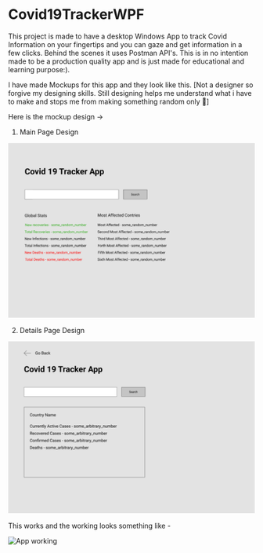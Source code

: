 # Covid19TrackerWPF

This project is made to have a desktop Windows App to track Covid Information 
on your fingertips and you can gaze and get information in a few clicks. 
Behind the scenes it uses Postman API's. This is in no intention made to be a 
production quality app and is just made for educational and learning purpose:).

I have made Mockups for this app and they look like this. [Not a designer so 
forgive my designing skills. Still designing helps me understand what i have 
to make and stops me from making something random only 🤣]

Here is the mockup design ->

1. Main Page Design 
   

![MainPage](./Designs/MainPage.png)

2. Details Page Design 

![Details Page](./Designs/DetailsPage.png)

This works and the working looks something like -

![App working](./Designs/recording.gif)